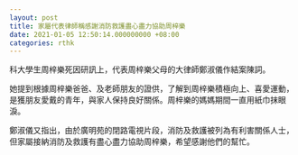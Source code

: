 ```yaml
---
layout: post
title: 家屬代表律師稱感謝消防救護盡心盡力協助周梓樂
date: 2021-01-05 12:50:14.000000000 +08:00
categories: rthk
---
```


科大學生周梓樂死因研訊上，代表周梓樂父母的大律師鄭淑儀作結案陳詞。

她提到根據周梓樂爸爸、及老師朋友的證供，了解到周梓樂積極向上、喜愛運動，是獲朋友愛戴的青年，與家人保持良好關係。周梓樂的媽媽期間一直用紙巾抹眼淚。

鄭淑儀又指出，由於廣明苑的閉路電視片段，消防及救護被列為有利害關係人士，但家屬接納消防及救護有盡心盡力協助周梓樂，希望感謝他們的幫忙。
